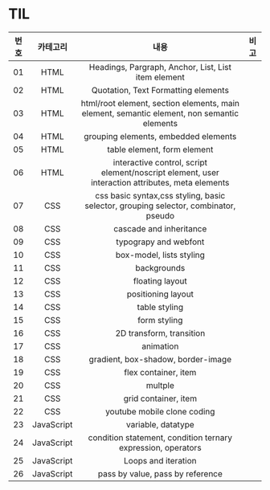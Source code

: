 # TIL

|번호|카테고리|내용|비고|
|:----:|:-------:|:---:|:----:|
|01|HTML|Headings, Pargraph, Anchor, List, List item element||
|02|HTML|Quotation, Text Formatting elements||
|03|HTML|html/root element, section elements, main element, semantic element, non semantic elements||
|04|HTML|grouping elements, embedded elements||
|05|HTML|table element, form element||
|06|HTML|interactive control, script element/noscript element, user interaction attributes, meta elements||
|07|CSS|css basic syntax,css styling, basic selector, grouping selector, combinator, pseudo||
|08|CSS|cascade and inheritance||
|09|CSS|typograpy and webfont||
|10|CSS|box-model, lists styling||
|11|CSS|backgrounds||
|12|CSS|floating layout||
|13|CSS|positioning layout||
|14|CSS|table styling||
|15|CSS|form styling||
|16|CSS|2D transform, transition||
|17|CSS|animation||
|18|CSS|gradient, box-shadow, border-image||
|19|CSS|flex container, item||
|20|CSS|multple||
|21|CSS|grid container, item||
|22|CSS|youtube mobile clone coding|||
|23|JavaScript|variable, datatype||
|24|JavaScript|condition statement, condition ternary expression, operators ||
|25|JavaScript|Loops and iteration||
|26|JavaScript|pass by value, pass by reference||
